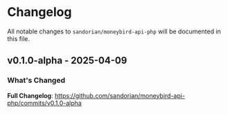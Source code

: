 # Changelog

All notable changes to `sandorian/moneybird-api-php` will be documented in this file.

## v0.1.0-alpha - 2025-04-09

### What's Changed

**Full Changelog**: https://github.com/sandorian/moneybird-api-php/commits/v0.1.0-alpha

